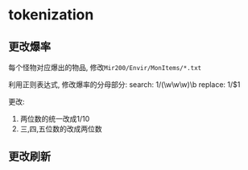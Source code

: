 # tokenization




## 更改爆率
每个怪物对应爆出的物品, 修改`Mir200/Envir/MonItems/*.txt`

利用正则表达式, 修改爆率的分母部分:
search: 1/(\w\w\w)\b
replace: 1/$1


更改:
1. 两位数的统一改成1/10
2. 三,四,五位数的改成两位数

## 更改刷新